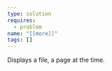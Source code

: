 ```yaml
---
type: solution
requires:
  - problem
name: "[[more]]"
tags: []
---
```

Displays a file, a page at the time.